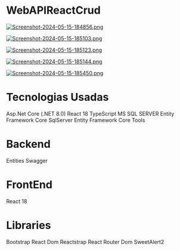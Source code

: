 # WebAPIReactCrud

[![Screenshot-2024-05-15-184856.png](https://i.postimg.cc/vB2gPRsw/Screenshot-2024-05-15-184856.png)](https://postimg.cc/S28xsvRg)

[![Screenshot-2024-05-15-185103.png](https://i.postimg.cc/4dxHbfj1/Screenshot-2024-05-15-185103.png)](https://postimg.cc/rd7pqkVd) 

[![Screenshot-2024-05-15-185123.png](https://i.postimg.cc/C5ZZXvhB/Screenshot-2024-05-15-185123.png)](https://postimg.cc/vxsH6t6b)

[![Screenshot-2024-05-15-185144.png](https://i.postimg.cc/GpQsy8g2/Screenshot-2024-05-15-185144.png)](https://postimg.cc/sBMXFXrd)

[![Screenshot-2024-05-15-185450.png](https://i.postimg.cc/t4dsKnj5/Screenshot-2024-05-15-185450.png)](https://postimg.cc/XrJNFJXG)

# Tecnologias Usadas
Asp.Net Core (.NET 8.0)
React 18
TypeScript
MS SQL SERVER
Entity Framework Core SqlServer 
Entity Framework Core Tools

# Backend
Entities
Swagger

# FrontEnd
React 18

# Libraries
Bootstrap
React Dom
Reactstrap
React Router Dom
SweetAlert2
